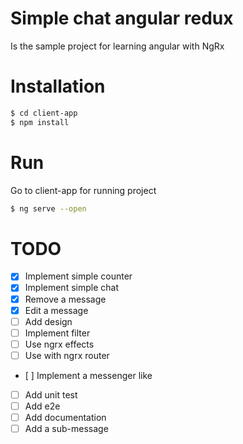 # Simple chat angular redux

Is the sample project for learning angular with NgRx

# Installation
```sh
$ cd client-app
$ npm install
```


# Run
Go to client-app for running project
```sh
$ ng serve --open
```

# TODO

- [x] Implement simple counter
- [x] Implement simple chat
- [x] Remove a message
- [x] Edit a message
- [ ] Add design
- [ ] Implement filter
- [ ] Use ngrx effects
- [ ] Use with ngrx router
- [ ] Implement a messenger like
- [ ] Add unit test
- [ ] Add e2e
- [ ] Add documentation
- [ ] Add a sub-message